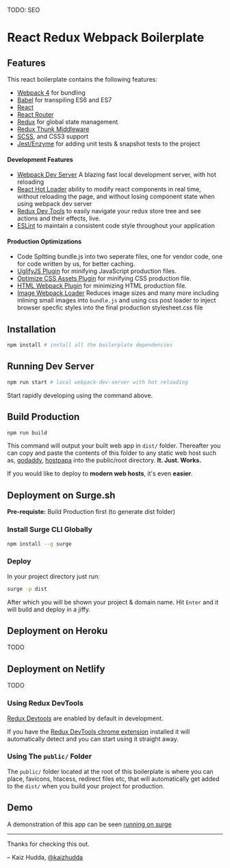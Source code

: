 TODO:
SEO

# React Redux Webpack Boilerplate

## Features

This react boilerplate contains the following features:

* [Webpack 4](http://webpack.github.io) for bundling
* [Babel](http://babeljs.io) for transpiling ES6 and ES7 
* [React](https://github.com/facebook/react) 
* [React Router](https://github.com/rackt/react-router)
* [Redux](https://github.com/rackt/redux) for global state management
* [Redux Thunk Middleware](https://github.com/reduxjs/redux-thunk)
* [SCSS](https://sass-lang.com/), and CSS3 support
* [Jest/Enzyme]() for adding unit tests & snapshot tests to the project

#### Development Features
* [Webpack Dev Server](https://webpack.js.org/configuration/dev-server/) A blazing fast local development server, with hot reloading
* [React Hot Loader](https://github.com/gaearon/react-hot-loader) ability to modify react components in real time, without reloading the page, and without losing component state when using webpack dev server
* [Redux Dev Tools](https://github.com/gaearon/redux-devtools) to easily navigate your redux store tree and see actions and their effects, live.
* [ESLint](http://eslint.org) to maintain a consistent code style throughout your application
<!-- * [font-awesome-webpack](https://github.com/gowravshekar/font-awesome-webpack) to customize Bootstrap and FontAwesome -->
<!-- * [react-helmet](https://github.com/nfl/react-helmet) to manage title and meta tag information on both server and client -->

#### Production Optimizations
* Code Spltting bundle.js into two seperate files, one for vendor code, one for code written by us, for better caching. 
* [UglifyJS Plugin](https://github.com/webpack-contrib/uglifyjs-webpack-plugin) for minifying JavaScript production files.
* [Optimize CSS Assets Plugin](https://github.com/NMFR/optimize-css-assets-webpack-plugin) for minifying CSS production file.
* [HTML Webpack Plugin](https://github.com/jantimon/html-webpack-plugin) for minimizing HTML production file.
* [Image Webpack Loader](https://github.com/jantimon/html-webpack-plugin) Reduces image sizes
and many more including inlining small images into ```bundle.js```
and using css post loader to inject browser specfic styles into the final production stylesheet.css file


## Installation

```bash
npm install # install all the boilerplate dependencies
```

## Running Dev Server

```bash
npm run start # local webpack-dev-server with hot reloading
```

Start rapidly developing using the command above.

## Build Production

```bash
npm run build
```

This command will output your built web app in ```dist/``` folder. Thereafter you can copy and paste the contents of this folder to any static web host such as, [godaddy](https://godaddy.com), [hostpapa](https://hostpapa.com) into the public/root directory.
**It. Just. Works.**

If you would like to deploy to **modern web hosts**, it's even **easier**.

## Deployment on Surge.sh

 **Pre-requiste:** Build Production first (to generate dist folder)

### Install Surge CLI Globally
```bash
npm install --g surge
```

### Deploy
In your project directory just run:
```bash
surge -p dist
```

After which you will be shown your project & domain name. 
Hit ```Enter``` and it will build and deploy in a jiffy.



## Deployment on Heroku

TODO

## Deployment on Netlify

TODO

### Using Redux DevTools

[Redux Devtools](https://github.com/gaearon/redux-devtools) are enabled by default in development.

If you have the [Redux DevTools chrome extension](https://chrome.google.com/webstore/detail/redux-devtools/lmhkpmbekcpmknklioeibfkpmmfibljd) installed it will automatically detect and you can start using it straight away.

<!-- DevTools are not enabled during production. -->

### Using The ```public/``` Folder

The ```public/``` folder located at the root of this boilerplate is where you can place, favicons, htacess, redirect files etc, that will automatically get added to the ```dist/``` when you build your project for production.


## Demo

A demonstration of this app can be seen [running on surge](http://boilerplate-redux.surge.sh)
<!-- , which is a deployment of the [netlify branch](https://github.com/erikras/react-redux-universal-hot-example/tree/heroku). -->


<!-- #### Images

Now it's possible to render the image both on client and server. Please refer to issue [#39](https://github.com/erikras/react-redux-universal-hot-example/issues/39) for more detail discussion, the usage would be like below (super easy):

```javascript
let logoImage = require('./logo.png');
``` -->
 
---
Thanks for checking this out.

– Kaiz Hudda, [@kaizhudda](https://twitter.com/kaizhudda)


